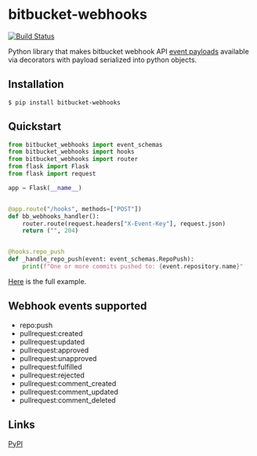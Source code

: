 # bitbucket-webhooks
 
[![Build Status](https://travis-ci.com/mukund-murali/bitbucket-webhooks.svg?branch=master)](https://travis-ci.com/mukund-murali/bitbucket-webhooks)

Python library that makes bitbucket webhook API [event payloads](https://confluence.atlassian.com/bitbucket/event-payloads-740262817.html) available via decorators with payload serialized into python objects.


## Installation

```
$ pip install bitbucket-webhooks
```

## Quickstart

```python
from bitbucket_webhooks import event_schemas
from bitbucket_webhooks import hooks
from bitbucket_webhooks import router
from flask import Flask
from flask import request

app = Flask(__name__)


@app.route("/hooks", methods=["POST"])
def bb_webhooks_handler():
    router.route(request.headers["X-Event-Key"], request.json)
    return ("", 204)


@hooks.repo_push
def _handle_repo_push(event: event_schemas.RepoPush):
    print(f"One or more commits pushed to: {event.repository.name}"
```

[Here](https://github.com/mukund-murali/bitbucket-webhooks/tree/master/examples/sample_flask_app) is the full example.


## Webhook events supported

* repo:push
* pullrequest:created
* pullrequest:updated
* pullrequest:approved
* pullrequest:unapproved
* pullrequest:fulfilled
* pullrequest:rejected
* pullrequest:comment_created
* pullrequest:comment_updated
* pullrequest:comment_deleted


## Links

[PyPI](https://pypi.org/project/bitbucket-webhooks/)
